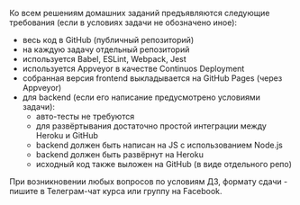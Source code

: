 Ко всем решениям домашних заданий предъявляются следующие требования (если в условиях задачи не обозначено иное):
* весь код в GitHub (публичный репозиторий)
* на каждую задачу отдельный репозиторий
* используется Babel, ESLint, Webpack, Jest
* используется Appveyor в качестве Continuos Deployment
* собранная версия frontend выкладывается на GitHub Pages (через Appveyor)
* для backend (если его написание предусмотрено условиями задачи):
  * авто-тесты не требуются
  * для развёртывания достаточно простой интеграции между Heroku и GitHub
  * backend должен быть написан на JS с использованием Node.js
  * backend должен быть развёрнут на Heroku
  * исходный код также выложен на GitHub (в виде отдельного репо)

При возникновении любых вопросов по условиям ДЗ, формату сдачи - пишите в Телеграм-чат курса или группу на Facebook.
